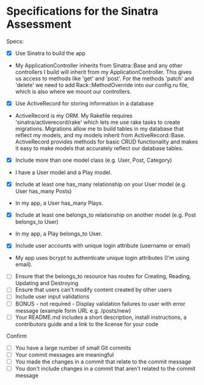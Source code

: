 # Specifications for the Sinatra Assessment

Specs:
- [x] Use Sinatra to build the app
- My ApplicationController inherits from Sinatra::Base and any other controllers I build will inherit from my ApplicationController. This gives us access to methods like 'get' and 'post'. For the methods 'patch' and 'delete' we need to add Rack::MethodOverride into our config.ru file, which is also where we mount our controllers.
- [x] Use ActiveRecord for storing information in a database
- ActiveRecord is my ORM. My Rakefile requires 'sinatra/activerecord/rake' which lets me use rake tasks to create migrations. Migrations allow me to build tables in my database that reflect my models, and my models inherit from ActiveRecord::Base. ActiveRecord provides methods for basic CRUD functionality and makes it easy to make models that accurately reflect our database tables.
- [x] Include more than one model class (e.g. User, Post, Category)
- I have a User model and a Play model.
- [x] Include at least one has_many relationship on your User model (e.g. User has_many Posts)
- In my app, a User has_many Plays.
- [x] Include at least one belongs_to relationship on another model (e.g. Post belongs_to User)
- In my app, a Play belongs_to User.
- [x] Include user accounts with unique login attribute (username or email)
- My app uses bcrypt to authenticate unique login attributes (I'm using email).
- [ ] Ensure that the belongs_to resource has routes for Creating, Reading, Updating and Destroying
- [ ] Ensure that users can't modify content created by other users
- [ ] Include user input validations
- [ ] BONUS - not required - Display validation failures to user with error message (example form URL e.g. /posts/new)
- [ ] Your README.md includes a short description, install instructions, a contributors guide and a link to the license for your code

Confirm
- [ ] You have a large number of small Git commits
- [ ] Your commit messages are meaningful
- [ ] You made the changes in a commit that relate to the commit message
- [ ] You don't include changes in a commit that aren't related to the commit message